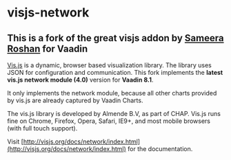 visjs-network
=====


This is a fork of the great visjs addon by [Sameera Roshan](https://github.com/sameeraroshan/visjs) for Vaadin
----

[Vis.js](http://visjs.org) is a dynamic, browser based visualization library. The library uses JSON for configuration and communication. This fork implements the **latest vis.js network module (4.0)** version for **Vaadin 8.1**.

It only implements the network module, because all other charts provided by vis.js are already captured by Vaadin Charts.

The vis.js library is developed by Almende B.V, as part of CHAP. Vis.js runs fine on Chrome, Firefox, Opera, Safari, IE9+, and most mobile browsers (with full touch support).

Visit [http://visjs.org/docs/network/index.html](http://visjs.org/docs/network/index.html) for the documentation.
